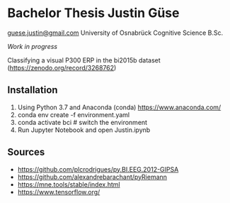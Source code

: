 # Bachelor Thesis Justin Güse

guese.justin@gmail.com
University of Osnabrück
Cognitive Science B.Sc.

*Work in progress*

Classifying a visual P300 ERP in the bi2015b dataset (https://zenodo.org/record/3268762)

## Installation



1. Using Python 3.7 and Anaconda (conda) https://www.anaconda.com/
2. conda env create -f environment.yaml
3. conda activate bci # switch the environment
4. Run Jupyter Notebook and open Justin.ipynb


## Sources

- https://github.com/plcrodrigues/py.BI.EEG.2012-GIPSA
- https://github.com/alexandrebarachant/pyRiemann
- https://mne.tools/stable/index.html
- https://www.tensorflow.org/

